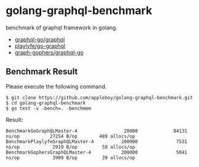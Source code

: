 # golang-graphql-benchmark

benchmark of graphql framework in golang.

* [graphql-go/graphql](github.com/graphql-go/graphql)
* [playlyfe/go-graphql](github.com/playlyfe/go-graphql)
* [graph-gophers/graphql-go](https://github.com/graph-gophers/graphql-go)

## Benchmark Result

Please execute the following command.

```
$ git clone https://github.com/appleboy/golang-graphql-benchmark.git
$ cd golang-graphql-benchmark
$ go test -v -bench=. -benchmem
```

Result:



```
BenchmarkGoGraphQLMaster-4                 20000             84131 ns/op           27254 B/op        489 allocs/op
BenchmarkPlaylyfeGraphQLMaster-4          200000              7531 ns/op            2919 B/op         59 allocs/op
BenchmarkGophersGraphQLMaster-4           200000              5041 ns/op            3909 B/op         39 allocs/op
```
